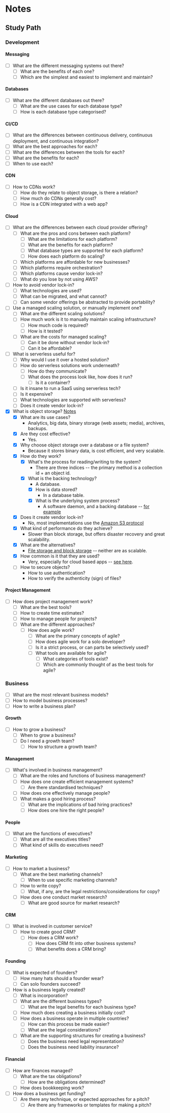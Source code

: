# Notes

## Study Path

### Development

#### Messaging

* [ ] What are the different messaging systems out there?
    * [ ] What are the benefits of each one?
    * [ ] Which are the simplest and easiest to implement and maintain?

#### Databases

* [ ] What are the different databases out there?
    * [ ] What are the use cases for each database type?
    * [ ] How is each database type categorised?

#### CI/CD

* [ ] What are the differences between continuous delivery, continuous deployment, and continuous integration?
* [ ] What are the best approaches for each?
* [ ] What are the differences between the tools for each?
* [ ] What are the benefits for each?
* [ ] When to use each?

#### CDN

* [ ] How to CDNs work?
    * [ ] How do they relate to object storage, is there a relation?
    * [ ] How much do CDNs generally cost?
    * [ ] How is a CDN integrated with a web app?

#### Cloud

* [ ] What are the differences between each cloud provider offering?
    * [ ] What are the pros and cons between each platform?
        * [ ] What are the limitations for each platform?
        * [ ] What are the benefits for each platform?
        * [ ] What database types are supported for each platform?
        * [ ] How does each platform do scaling?
    * [ ] Which platforms are affordable for new businesses?
    * [ ] Which platforms require orchestration?
    * [ ] Which platforms cause vendor lock-in?
    * [ ] What do you lose by not using AWS?
* [ ] How to avoid vendor lock-in?
    * [ ] What technologies are used?
    * [ ] What can be migrated, and what cannot?
    * [ ] Can some vendor offerings be abstracted to provide portability?
* [ ] Use a managed scaling solution, or manually implement one?
    * [ ] What are the different scaling solutions?
    * [ ] How much work is it to manually maintain scaling infrastructure?
        * [ ] How much code is required?
        * [ ] How is it tested?
    * [ ] What are the costs for managed scaling?
        * [ ] Can it be done without vendor lock-in?
        * [ ] Can it be affordable?
* [ ] What is serverless useful for?
    * [ ] Why would I use it over a hosted solution?
    * [ ] How do serverless solutions work underneath?
        * [ ] How do they communicate?
        * [ ] What does the process look like, how does it run?
            * [ ] Is it a container?
    * [ ] Is it insane to run a SaaS using serverless tech?
    * [ ] Is it expensive?
    * [ ] What technologies are supported with serverless?
    * [ ] Does it create vendor lock-in?
* [x] What is object storage? [Notes][object-storage]
    * [x] What are its use cases?
        * Analytics, big data, binary storage (web assets; media), archives, backups.
    * [x] Are they cost effective?
        * Yes.
    * [x] Why choose object storage over a database or a file system?
        * Because it stores binary data, is cost efficient, and very scalable.
    * [x] How do they work?
        * [x] What's the process for reading/writing to the system?
            * There are three indices -- the primary method is a collection id + an object id.
        * [x] What is the backing technology?
            * A database.
            * [x] How is data stored?
                * In a database table.
            * [x] What is the underlying system process?
                * A software daemon, and a backing database -- [for example][ceph]
    * [x] Does it create vendor lock-in?
        * No, most implementations use the [Amazon S3 protocol][s3-docs]
    * [x] What kind of performance do they achieve?
        * Slower than block storage, but offers disaster recovery and great scalability.
    * [x] What are the alternatives?
        * [File storage and block storage][ibm-object-storage-alternatives] -- neither are as scalable.
    * [x] How common is it that they are used?
        * Very, especially for cloud based apps -- [see here][ibm-object-storage].
    * [ ] How to secure objects?
        * How to use authentication?
        * How to verify the authenticity (sign) of files?

#### Project Management

* [ ] How does project management work?
    * [ ] What are the best tools?
    * [ ] How to create time estimates?
    * [ ] How to manage people for projects?
    * [ ] What are the different approaches?
        * [ ] How does agile work?
            * [ ] What are the primary concepts of agile?
            * [ ] How does agile work for a solo developer?
            * [ ] Is it a strict process, or can parts be selectively used?
            * [ ] What tools are available for agile?
                * [ ] What categories of tools exist?
                * [ ] Which are commonly thought of as the best tools for agile?

### Business

* [ ] What are the most relevant business models?
* [ ] How to model business processes?
* [ ] How to write a business plan?

#### Growth

* [ ] How to grow a business?
    * [ ] When to grow a business?
    * [ ] Do I need a growth team?
        * [ ] How to structure a growth team?

#### Management

* [ ] What's involved in business management?
    * [ ] What are the roles and functions of business management?
    * [ ] How does one create efficient management systems?
        * [ ] Are there standardised techniques?
    * [ ] How does one effectively manage people?
    * [ ] What makes a good hiring process?
        * [ ] What are the implications of bad hiring practices?
        * [ ] How does one hire the right people?

#### People

* [ ] What are the functions of executives?
    * [ ] What are all the executives titles?
    * [ ] What kind of skills do executives need?

#### Marketing

* [ ] How to market a business?
    * [ ] What are the best marketing channels?
        * [ ] When to use specific marketing channels? 
    * [ ] How to write copy?
        * [ ] What, if any, are the legal restrictions/considerations for copy?
    * [ ] How does one conduct market research?
        * [ ] What are good source for market research?

#### CRM

* [ ] What is involved in customer service?
    * [ ] How to create good CRM?
        * [ ] How does a CRM work?
            * [ ] How does CRM fit into other business systems?
            * [ ] What benefits does a CRM bring?

#### Founding

* [ ] What is expected of founders?
    * [ ] How many hats should a founder wear?
    * [ ] Can solo founders succeed?
* [ ] How is a business legally created?
    * [ ] What is incorporation?
    * [ ] What are the different business types?
        * [ ] What are the legal benefits for each business type?
    * [ ] How much does creating a business initially cost?
    * [ ] How does a business operate in multiple countries?
        * [ ] How can this process be made easier?
        * [ ] What are the legal considerations?
    * [ ] What are the supporting structures for creating a business?
        * [ ] Does the business need legal representation?
        * [ ] Does the business need liability insurance?

#### Financial

* [ ] How are finances managed?
    * [ ] What are the tax obligations?
        * [ ] How are the obligations determined?
    * [ ] How does bookkeeping work?
* [ ] How does a business get funding?
    * [ ] Are there any technique, or expected approaches for a pitch?
        * [ ] Are there any frameworks or templates for making a pitch? 

[object-storage]: dev/cloud/object-storage.md
[ceph]: https://en.wikipedia.org/wiki/Ceph_(software)
[s3-docs]: https://docs.aws.amazon.com/s3/index.html
[ibm-object-storage-alternatives]: https://www.ibm.com/cloud/learn/object-storage#toc-object-vs--lmw3qq1s
[ibm-object-storage]: https://www.ibm.com/cloud/learn/object-storage

